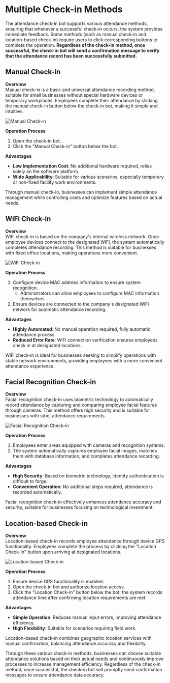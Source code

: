 # Multiple Check-in Methods

The attendance check-in bot supports various attendance methods, ensuring that whenever a successful check-in occurs, the system provides immediate feedback. Some methods (such as manual check-in and location-based check-in) require users to click corresponding buttons to complete the operation. **Regardless of the check-in method, once successful, the check-in bot will send a confirmation message to verify that the attendance record has been successfully submitted.**

## Manual Check-in

**Overview**  
Manual check-in is a basic and universal attendance recording method, suitable for small businesses without special hardware devices or temporary workplaces. Employees complete their attendance by clicking the manual check-in button below the check-in bot, making it simple and intuitive.

![Manual Check-in](/images/cin_way_1.png)

**Operation Process**  
1. Open the check-in bot.  
2. Click the "Manual Check-in" button below the bot.

**Advantages**  
- **Low Implementation Cost**: No additional hardware required, relies solely on the software platform.  
- **Wide Applicability**: Suitable for various scenarios, especially temporary or non-fixed facility work environments.

Through manual check-in, businesses can implement simple attendance management while controlling costs and optimize features based on actual needs.

## WiFi Check-in

**Overview**  
WiFi check-in is based on the company's internal wireless network. Once employee devices connect to the designated WiFi, the system automatically completes attendance recording. This method is suitable for businesses with fixed office locations, making operations more convenient.

![WiFi Check-in](/images/cin_way_2.png)

**Operation Process**  
1. Configure device MAC address information to ensure system recognition.  
   - Administrators can allow employees to configure MAC information themselves.  
2. Ensure devices are connected to the company's designated WiFi network for automatic attendance recording.

**Advantages**  
- **Highly Automated**: No manual operation required, fully automatic attendance process.  
- **Reduced Error Rate**: WiFi connection verification ensures employees check in at designated locations.

WiFi check-in is ideal for businesses seeking to simplify operations with stable network environments, providing employees with a more convenient attendance experience.

## Facial Recognition Check-in

**Overview**  
Facial recognition check-in uses biometric technology to automatically record attendance by capturing and comparing employee facial features through cameras. This method offers high security and is suitable for businesses with strict attendance requirements.

![Facial Recognition Check-in](/images/cin_way_3.png)

**Operation Process**  
1. Employees enter areas equipped with cameras and recognition systems.  
2. The system automatically captures employee facial images, matches them with database information, and completes attendance recording.

**Advantages**  
- **High Security**: Based on biometric technology, identity authentication is difficult to forge.  
- **Convenient Operation**: No additional steps required, attendance is recorded automatically.

Facial recognition check-in effectively enhances attendance accuracy and security, suitable for businesses focusing on technological investment.

## Location-based Check-in

**Overview**  
Location-based check-in records employee attendance through device GPS functionality. Employees complete the process by clicking the "Location Check-in" button upon arriving at designated locations.

![Location-based Check-in](/images/cin_way_4.png)

**Operation Process**  
1. Ensure device GPS functionality is enabled.  
2. Open the check-in bot and authorize location access.  
3. Click the "Location Check-in" button below the bot; the system records attendance time after confirming location requirements are met.

**Advantages**  
- **Simple Operation**: Reduces manual input errors, improving attendance efficiency.  
- **High Flexibility**: Suitable for scenarios requiring field work.

Location-based check-in combines geographic location services with manual confirmation, balancing attendance accuracy and flexibility.

Through these various check-in methods, businesses can choose suitable attendance solutions based on their actual needs and continuously improve processes to increase management efficiency. Regardless of the check-in method, once successful, the check-in bot will promptly send confirmation messages to ensure attendance data accuracy.